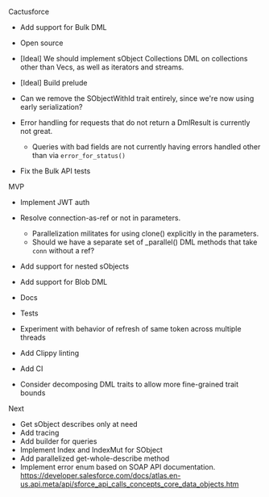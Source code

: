 Cactusforce

- Add support for Bulk DML
- Open source
- [Ideal] We should implement sObject Collections DML on collections other than Vecs, as well as iterators and streams.
- [Ideal] Build prelude

- Can we remove the SObjectWithId trait entirely, since we're now using early serialization?
- Error handling for requests that do not return a DmlResult is currently not great.
  - Queries with bad fields are not currently having errors handled other than via `error_for_status()`
- Fix the Bulk API tests

MVP

- Implement JWT auth
- Resolve connection-as-ref or not in parameters.

  - Parallelization militates for using clone() explicitly in the parameters.
  - Should we have a separate set of \_parallel() DML methods that take `conn` without a ref?

- Add support for nested sObjects
- Add support for Blob DML
- Docs
- Tests
- Experiment with behavior of refresh of same token across multiple threads
- Add Clippy linting
- Add CI
- Consider decomposing DML traits to allow more fine-grained trait bounds

Next

- Get sObject describes only at need
- Add tracing
- Add builder for queries
- Implement Index and IndexMut for SObject
- Add parallelized get-whole-describe method
- Implement error enum based on SOAP API documentation. https://developer.salesforce.com/docs/atlas.en-us.api.meta/api/sforce_api_calls_concepts_core_data_objects.htm

